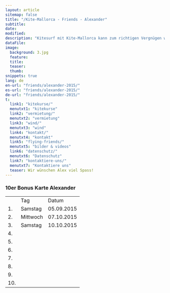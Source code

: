```yaml
---
layout: article
sitemap: false
title: "/Kite-Mallorca - Friends - Alexander"
subtitle: 
date: 
modified:
description: "Kitesurf mit Kite-Mallorca kann zum richtigen Vergnügen werden, vor allem wenn man sich genau unsere Mietpreise anschaut"
dataFile:
image:
  background: 3.jpg
  feature:
  title:
  teaser: 
  thumb: 
snippets: true
lang: de
en-url: "friends/alexander-2015/"
es-url: "friends/alexander-2015/"
de-url: "friends/alexander-2015/"
t:
  link1: "kitekurse/"
  menutxt1: "kitekurse"
  link2: "vermietung/"
  menutxt2: "vermietung"
  link3: "wind/"
  menutxt3: "wind"
  link4: "kontakt/"
  menutxt4: "kontakt"
  link5: "flying-friends/"
  menutxt5: "bilder & videos"
  link6: "datenschutz/"
  menutxt6: "Datenschutz"
  link7: "kontaktiere-uns/"
  menutxt7: "Kontaktiere uns"
  teaser: Wir wünschen Alex viel Spass!
---
```


### 10er Bonus Karte Alexander

<table>
  <tr>
    <td></td>
    <td>Tag</td>
    <td>Datum</td>
  </tr>
  <tr>
    <td>1.</td>
    <td>Samstag</td>
    <td>05.09.2015</td>  
  </tr>
  <tr>
    <td>2.</td>
    <td>Mittwoch</td>
    <td>07.10.2015</td>  
  </tr>
  <tr>
    <td>3.</td>
    <td>Samstag</td>
    <td>10.10.2015</td>  
  </tr>
  <tr>
    <td>4.</td>
    <td></td>
    <td></td>  
  </tr>
  <tr>
    <td>5.</td>
    <td></td>
    <td></td>  
  </tr>
  <tr>
    <td>6.</td>
    <td></td>
    <td></td>  
  </tr>
  <tr>
    <td>7.</td>
    <td></td>
    <td></td>  
  </tr>
  <tr>
    <td>8.</td>
    <td></td>
    <td></td>  
  </tr>
  <tr>
    <td>9.</td>
    <td></td>
    <td></td>  
  </tr>
  <tr>
    <td>10.</td>
    <td></td>
    <td></td>  
  </tr>
</table> 
